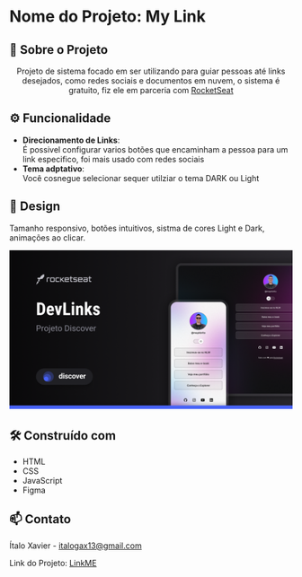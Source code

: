 <!DOCTYPE html>
<html>
<head>
    <title>Nome do Seu Projeto</title>
</head>
<body>

<h1>Nome do Projeto: My Link</h1>

<h2>🌌 Sobre o Projeto</h2>
<p align="center">
    Projeto de sistema focado em ser utilizando para guiar pessoas até links desejados, como redes sociais e documentos em nuvem, o sistema é gratuito, fiz ele em parceria com <a href="https://www.rocketseat.com.br/">RocketSeat</a><br></p> 

<h2>⚙️ Funcionalidade</h2>
<ul>
    <li><strong>Direcionamento de Links</strong>: <br> 
    É possivel configurar varios botões que encaminham a pessoa para um link especifico, foi mais usado com redes sociais</li>
    <li><strong>Tema adptativo</strong>:<br>
    Você cosnegue selecionar sequer utilziar o tema DARK ou Light</li>
</ul>

<h2>🎨 Design</h2>
<p>
Tamanho responsivo, botões intuitivos, sistma de cores Light e Dark, animações ao clicar. 
</p>
<p>
    <img alt="baner"
    src=".github\previw.png"></img>
</p>

<h2>🛠️ Construído com</h2>
<ul>
    <li>HTML</li>
    <li>CSS</li>
    <li>JavaScript</li>
    <li>Figma</li>
    <!-- Outras tecnologias usadas -->
</ul>

<h2>📫 Contato</h2>
<p>Ítalo Xavier - <a href="mailto:italogax13@gmail.com">italogax13@gmail.com</a></p>
<p>Link do Projeto: <a href="https://github.com/italogax/LinkME">LinkME</a></p>

</body>
</html>

